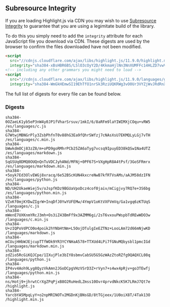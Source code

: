 ## Subresource Integrity

If you are loading Highlight.js via CDN you may wish to use [Subresource Integrity](https://developer.mozilla.org/en-US/docs/Web/Security/Subresource_Integrity) to guarantee that you are using a legimitate build of the library.

To do this you simply need to add the `integrity` attribute for each JavaScript file you download via CDN. These digests are used by the browser to confirm the files downloaded have not been modified.

```html
<script
  src="//cdnjs.cloudflare.com/ajax/libs/highlight.js/11.9.0/highlight.min.js"
  integrity="sha384-xBsHBR6BS/LSlO3cOyY2D/4KkmaHjlNn3NnXUMFFc14HLZD7vwVgS3+6U/WkHAra"></script>
<!-- including any other grammars you might need to load -->
<script
  src="//cdnjs.cloudflare.com/ajax/libs/highlight.js/11.9.0/languages/go.min.js"
  integrity="sha384-WmGkHEmwSI19EhTfO1nrSk3RziUQKRWg3vO0Ur3VYZjWvJRdRnX4/scQg+S2w1fI"></script>
```

The full list of digests for every file can be found below.

### Digests

```
sha384-0OZaeLK1yb5eP3nW4y0JP1fVharSrsuv/1mkI/6/8aRFm9laYIWIMXjCOqu+vRW5 /es/languages/c.js
sha384-G7WtwjMBNGrPly3ZsbPhfnT0v88hG3Ea9fQhrSWfzj7cNAsXsU7EKMQLyLGj7vTH /es/languages/c.min.js
sha384-bWwkdmOCj83zZ8/m+oPD9goRMhrPCb25ZA6aTyg7vcsq9IpuyED38kQSw1Na4UTZ /es/languages/markdown.js
sha384-SqGSUq0DMQ0OUQnQnTuVDCJyhANd/MFNj+0PF67S+VXgHpR8A4tPsf/3GoSFRmrx /es/languages/markdown.min.js
sha384-+5oyk7Ed3OlvEWGj8xracq/6e52BScKUN4kxcreNwB7kfRTVsAMs/aAJM58dzIFN /es/languages/python.js
sha384-ND/UH2UkaeWiej5v/oJspfKDz9BGUaVpoDcz4cof0jaiv/mCigjvy7RQ7e+3S6bg /es/languages/python.min.js
sha384-VZxKf0mjKYDwZIgrW+InqDfJ0YwYUFEMw/4YmpV1oKtVXFVmVq/Ga1vgq6zKTUqS /languages/c.js
sha384-mWenE7UXKnmYRcJ3mh+Os3iZ43BmFf9x3AZMM6gi/2sT6vxouPWspbTdREwWDO3w /languages/c.min.js
sha384-U+zIQPoVdPCO0o4poik2hYNbHtNm+L5OojDTulgIeEZTNz+LooLAm72d66mNjwKD /languages/markdown.js
sha384-mCUujHHbWJEjcupTTfWOk9YR3YCYNHaA578+TTXUd4LPi7fGNuMQbysbl1pmcIGd /languages/markdown.min.js
sha384-zdZio5RcGiKQJCpe/1IXujPle3bIY8sbmvCabSU5G5GzWAzZtoRZfg9QAQXCL08q /languages/python.js
sha384-IP4vv4Aoh9Lyg8QyzVkAmn2JGoDCpgVHzVSrD3Z+rVyn7+s4wx4pRjv+go3TEwfj /languages/python.min.js
sha384-ns/Hotj9+jhrwtCrXgZPqPjxB8O2RuHedLZmss10Ovr4prvdNkcK5K7LRmJ7Qt7e /highlight.js
sha384-YarcbYA5MpqLyY+o2npMRINOTv2MGDnKjBNsGD/8tTGjeex/1U0oiX8T/4Tak13O /highlight.min.js
```

